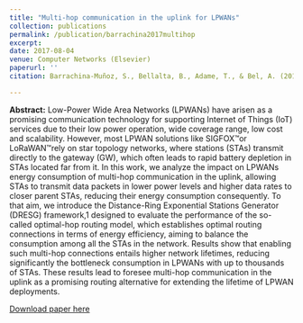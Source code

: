 ```yaml
---
title: "Multi-hop communication in the uplink for LPWANs"
collection: publications
permalink: /publication/barrachina2017multihop
excerpt:
date: 2017-08-04
venue: Computer Networks (Elsevier)
paperurl: ''
citation: Barrachina-Muñoz, S., Bellalta, B., Adame, T., & Bel, A. (2017). Multi-hop communication in the uplink for LPWANs. *Computer Networks, 123,* 153-168.

---
```

**Abstract:** Low-Power Wide Area Networks (LPWANs) have arisen as a promising communication technology for supporting Internet of Things (IoT) services due to their low power operation, wide coverage range, low cost and scalability. However, most LPWAN solutions like SIGFOX™or LoRaWAN™rely on star topology networks, where stations (STAs) transmit directly to the gateway (GW), which often leads to rapid battery depletion in STAs located far from it. In this work, we analyze the impact on LPWANs energy consumption of multi-hop communication in the uplink, allowing STAs to transmit data packets in lower power levels and higher data rates to closer parent STAs, reducing their energy consumption consequently. To that aim, we introduce the Distance-Ring Exponential Stations Generator (DRESG) framework,1 designed to evaluate the performance of the so-called optimal-hop routing model, which establishes optimal routing connections in terms of energy efficiency, aiming to balance the consumption among all the STAs in the network. Results show that enabling such multi-hop connections entails higher network lifetimes, reducing significantly the bottleneck consumption in LPWANs with up to thousands of STAs. These results lead to foresee multi-hop communication in the uplink as a promising routing alternative for extending the lifetime of LPWAN deployments.

[Download paper here](https://arxiv.org/abs/1611.08703)